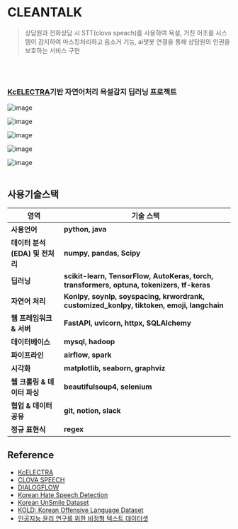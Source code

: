# CLEANTALK
> 상담원과 전화상담 시 STT(clova speach)를 사용하여 욕설, 거친 어조를 시스템이 감지하여 마스킹처리하고
> 음소거 기능, ai챗봇 연결을 통해 상담원의 인권을 보호하는 서비스 구현

<br><br>
### [KcELECTRA](https://github.com/Beomi/KcELECTRA)기반 자연어처리 욕설감지 딥러닝 프로젝트



![image](https://github.com/shlim1392/Cleantalk/assets/152074011/985a7be5-093f-4cb0-82b4-ad0787ef4943)

![image](https://github.com/shlim1392/Cleantalk/assets/152074011/532007e6-55c4-4814-b573-b21c90863b13)

![image](https://github.com/shlim1392/Cleantalk/assets/152074011/58b25dfe-6fcd-49b1-9f80-fcffc8127305)

![image](https://github.com/shlim1392/Cleantalk/assets/152074011/03489ef9-93d2-4186-8d49-39a8e7341224)

![image](https://github.com/shlim1392/Cleantalk/assets/152074011/a8c04e67-73d6-447e-b3e9-a15a78718233)
<br>
<br>
## 사용기술스택
| **영역**                | **기술 스택**                                                                                  |
| --------------------- | ------------------------------------------------------------------------------------------ |
| **사용언어**              | **python, java**                                                                           |
| **데이터 분석(EDA) 및 전처리** | **numpy, pandas, Scipy**                                                                   |
| **딥러닝**               | **scikit-learn, TensorFlow, AutoKeras, torch, transformers, optuna, tokenizers, tf-keras** |
| **자연어 처리**            | **Konlpy, soynlp, soyspacing, krwordrank, customized_konlpy, tiktoken, emoji, langchain**  |
| **웹 프레임워크 & 서버**      | **FastAPI, uvicorn, httpx, SQLAlchemy**                                                    |
| **데이터베이스**            | **mysql, hadoop**                                                                          |
| **파이프라인**             | **airflow, spark**                                                                         |
| **시각화**               | **matplotlib, seaborn, graphviz**                                                          |
| **웹 크롤링 & 데이터 파싱**    | **beautifulsoup4, selenium**                                                               |
| **협업 & 데이터 공유**       | **git, notion, slack**                                                                     |
| **정규 표현식**            | **regex**                                                                                  |

## Reference
- [KcELECTRA](https://github.com/Beomi/KcELECTRA)  
- [CLOVA SPEECH](https://clova.ai/speech)  
- [DIALOGFLOW](https://cloud.google.com/dialogflow)  
- [Korean Hate Speech Detection](https://www.kaggle.com/competitions/korean-hate-speech-detection/data)  
- [Korean UnSmile Dataset](https://github.com/smilegate-ai/korean_unsmile_dataset?fbclid=IwAR0xTlHYCWK0LtrghSL1bPm2su69-LbjisutmcvLlERlHzroMlVpHq3h71g)  
- [KOLD: Korean Offensive Language Dataset](https://github.com/boychaboy/kold)  
- [인공지능 윤리 연구를 위한 비정형 텍스트 데이터셋](https://www.aihub.or.kr/aihubdata/data/view.do?currMenu=115&topMenu=100&dataSetSn=268)  


